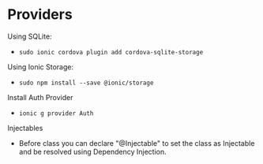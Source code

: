 # Providers

Using SQLite:
* ```sudo ionic cordova plugin add cordova-sqlite-storage```

Using Ionic Storage:

* ```sudo npm install --save @ionic/storage```

Install Auth Provider
* ```ionic g provider Auth```

Injectables
* Before class you can declare "@Injectable" to set the class as Injectable and be resolved using Dependency Injection.